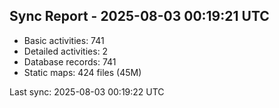 ## Sync Report - 2025-08-03 00:19:21 UTC

- Basic activities: 741
- Detailed activities: 2
- Database records: 741
- Static maps: 424 files (45M)

Last sync: 2025-08-03 00:19:22 UTC
